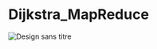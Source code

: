 # Dijkstra_MapReduce

![Design sans titre](https://github.com/user-attachments/assets/0c22c4de-980f-49dd-9ab3-c7824314c448)
